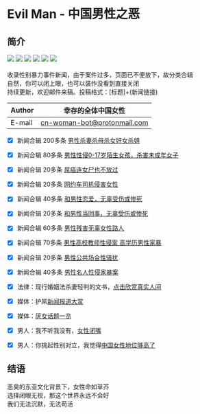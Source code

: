 # Evil Man - 中国男性之恶
## 简介
![](https://img.shields.io/badge/%E5%A5%B3%E7%AB%A5-%E4%BF%9D%E6%8A%A4-blue)
![](https://img.shields.io/badge/%E5%A4%BA%E5%91%BD-%E6%81%8B%E7%88%B1-red)
![](https://img.shields.io/badge/%E9%AB%98%E6%A0%A1-%E6%80%A7%E4%BE%B5-orange)
![](https://img.shields.io/badge/-%E6%80%A7%E9%AA%9A%E6%89%B0-lightgrey)
![](https://img.shields.io/badge/%E5%A9%9A%E5%A5%B3-%E5%AE%B6%E6%9A%B4-blueviolet)
![](https://img.shields.io/badge/%E7%BD%91%E7%BA%A6%E8%BD%A6-%E5%AE%89%E5%85%A8-brightgreen)<br>
<br>收录性别暴力事件新闻，由于案件过多，页面已不便放下，故分类合辑<br>
自然，你可以闭上眼，也可以装作没看到直接关闭<br>
持续更新，欢迎邮件来稿。投稿格式：[标题]+(新闻链接)<br>

|Author|幸存的全体中国女性|
|---|---
|E-mail|cn-woman-bot@protonmail.com


- [x] 新闻合辑 200多条 [男性杀妻杀母杀女奸女杀姐](杀妻杀母杀女杀姐案.md)<br>
- [x] 新闻合辑 80多条 [男性性侵0-17岁陌生女孩，杀害未成年女子](性侵女童，杀害未成年女性.md)<br>
- [x] 新闻合辑 20多条 [屌癌连女尸也不放过 ](女尸也不放过.md)<br>
- [x] 新闻合辑 20多条 [网约车司机侵害女性](网约车安全.md)<br>
- [x] 新闻合辑 40多条 [和男性恋爱，无辜受伤或惨死 ](甜甜的恋爱轮到你了.md)<br>
- [x] 新闻合辑 20多条 [和男性当同事，无辜受伤或惨死 ](和屌癌当同事，无辜惨死.md)<br>
- [x] 新闻合辑 60多条 [男性残害无辜女性路人 ](残害无辜的女性路人.md)<br>
- [x] 新闻合辑 70多条 [男性高校教师性侵案 高学历男性家暴](高学历、教授性侵案)<br>
- [x] 新闻合辑 20多条 [男性公共场合性骚扰 ](公共场合的性骚扰.md)<br>
- [x] 新闻合辑 40多条 [男性名人性侵家暴案](名人性侵家暴案.md)<br>

- [x] 法律：现行婚姻法杀妻轻判的文书，[点击欣赏真实人间](判决文书举例.md)<br>
- [x] 媒体：护屌[新闻报道大赏](媒体护屌新闻大赏.md)<br>
- [x] 媒体：[厌女话题一览](厌女话题一览.md)<br>
- [x] 男人：我不听我没有，[女性闭嘴](受害者为女，故不了了之.md)<br>
- [x] 男人：你挑起性别对立，我觉得[中国女性地位够高了](全球性别平等排名.md)<br>

## 结语 

恶臭的东亚文化背景下，女性命如草芥<br>
选择闭眼无视，那这个世界永远不会好<br>
我们无法沉默，无法苟活<br>
